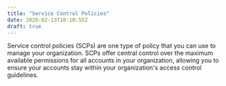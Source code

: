 ```yaml
---
title: "Service Control Policies"
date: 2020-02-13T10:10:55Z
draft: true
---
```


Service control policies (SCPs) are one type of policy that you can use to manage your organization. SCPs offer central control over the maximum available permissions for all accounts in your organization, allowing you to ensure your accounts stay within your organization's access control guidelines.